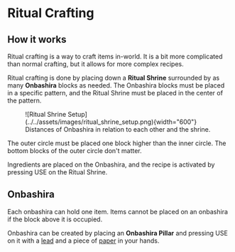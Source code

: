 # Ritual Crafting

## How it works

Ritual crafting is a way to craft items in-world. It is a bit more complicated than normal crafting, but it allows for more complex recipes.

Ritual crafting is done by placing down a **Ritual Shrine** surrounded by as many **Onbashira** blocks as needed. The Onbashira blocks must be placed in a specific pattern, and the Ritual Shrine must be placed in the center of the pattern.

<figure markdown>
  ![Ritual Shrine Setup](../../assets/images/ritual_shrine_setup.png){width="600"}
  <figcaption>Distances of Onbashira in relation to each other and the shrine.</figcaption>
</figure>

The outer circle must be placed one block higher than the inner circle. The bottom blocks of the outer circle don't matter.

Ingredients are placed on the Onbashira, and the recipe is activated by pressing USE on the Ritual Shrine.

## Onbashira

Each onbashira can hold one item. Items cannot be placed on an onbashira if the block above it is occupied.

Onbashira can be created by placing an **Onbashira Pillar** and pressing USE on it with a [lead](https://minecraft.fandom.com/wiki/Lead) and a piece of [paper](https://minecraft.fandom.com/wiki/Paper) in your hands.
